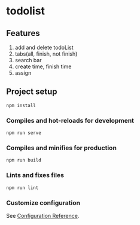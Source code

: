 # todolist

## Features
1. add and delete todoList
2. tabs(all, finish, not finish)
3. search bar
4. create time, finish time
5. assign

## Project setup
```
npm install
```

### Compiles and hot-reloads for development
```
npm run serve
```

### Compiles and minifies for production
```
npm run build
```

### Lints and fixes files
```
npm run lint
```

### Customize configuration
See [Configuration Reference](https://cli.vuejs.org/config/).

